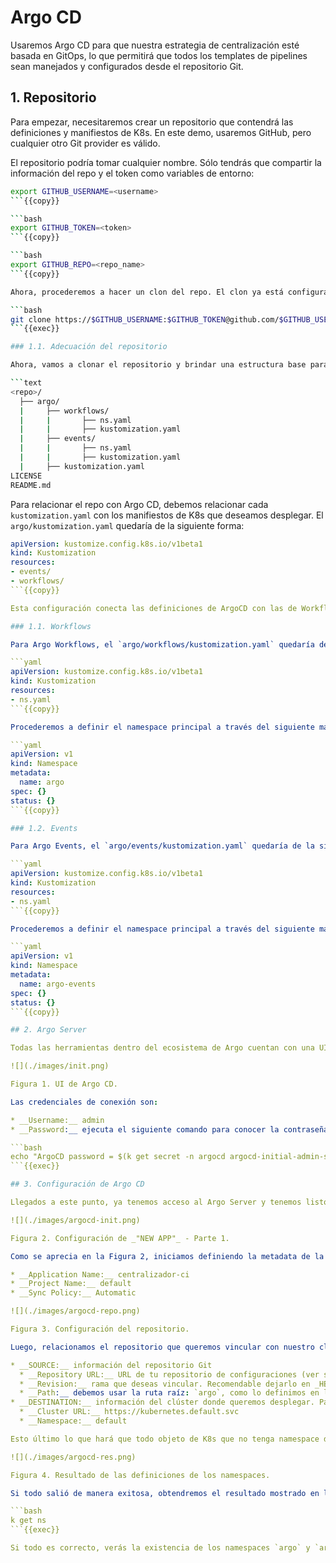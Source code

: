 # Argo CD

Usaremos Argo CD para que nuestra estrategia de centralización esté basada en GitOps, lo que permitirá que todos los templates de pipelines sean manejados y configurados desde el repositorio Git.

## 1. Repositorio

Para empezar, necesitaremos crear un repositorio que contendrá las definiciones y manifiestos de K8s. En este demo, usaremos GitHub, pero cualquier otro Git provider es válido. 

El repositorio podría tomar cualquier nombre. Sólo tendrás que compartir la información del repo y el token como variables de entorno:

```bash
export GITHUB_USERNAME=<username>
```{{copy}}

```bash
export GITHUB_TOKEN=<token>
```{{copy}}

```bash
export GITHUB_REPO=<repo_name>
```{{copy}}

Ahora, procederemos a hacer un clon del repo. El clon ya está configurado con tus credenciales, por lo que podrás hacer operaciones de `git push` sin problemas.

```bash
git clone https://$GITHUB_USERNAME:$GITHUB_TOKEN@github.com/$GITHUB_USERNAME/$GITHUB_REPO
```{{exec}}

### 1.1. Adecuación del repositorio

Ahora, vamos a clonar el repositorio y brindar una estructura base para organizar el proyecto. Se recomienda la siguiente estructura:

```text
<repo>/
  ├── argo/
  |     ├── workflows/
  |     |       ├── ns.yaml
  |     |       ├── kustomization.yaml
  |     ├── events/
  |     |       ├── ns.yaml
  |     |       ├── kustomization.yaml
  |     ├── kustomization.yaml
LICENSE
README.md
```

Para relacionar el repo con Argo CD, debemos relacionar cada `kustomization.yaml` con los manifiestos de K8s que deseamos desplegar. El `argo/kustomization.yaml` quedaría de la siguiente forma:

```yaml
apiVersion: kustomize.config.k8s.io/v1beta1
kind: Kustomization
resources:
- events/
- workflows/
```{{copy}}

Esta configuración conecta las definiciones de ArgoCD con las de Workflows y Events.

### 1.1. Workflows

Para Argo Workflows, el `argo/workflows/kustomization.yaml` quedaría de la siguiente forma:

```yaml
apiVersion: kustomize.config.k8s.io/v1beta1
kind: Kustomization
resources:
- ns.yaml
```{{copy}}

Procederemos a definir el namespace principal a través del siguiente manifiesto:

```yaml
apiVersion: v1
kind: Namespace
metadata:
  name: argo
spec: {}
status: {}
```{{copy}}

### 1.2. Events

Para Argo Events, el `argo/events/kustomization.yaml` quedaría de la siguiente forma:

```yaml
apiVersion: kustomize.config.k8s.io/v1beta1
kind: Kustomization
resources:
- ns.yaml
```{{copy}}

Procederemos a definir el namespace principal a través del siguiente manifiesto:

```yaml
apiVersion: v1
kind: Namespace
metadata:
  name: argo-events
spec: {}
status: {}
```{{copy}}

## 2. Argo Server

Todas las herramientas dentro del ecosistema de Argo cuentan con una UI interactiva que facilita la configuración de algunas operaciones. En el presente demo, ya está configurada y habilitada la consola de Argo CD. Podrás acceder a la UI haciendo [click aquí]({{TRAFFIC_HOST1_80}}).

![](./images/init.png)

Figura 1. UI de Argo CD.

Las credenciales de conexión son:

* __Username:__ admin
* __Password:__ ejecuta el siguiente comando para conocer la contraseña:

```bash
echo "ArgoCD password = $(k get secret -n argocd argocd-initial-admin-secret -o jsonpath="{.data.password}" | base64 -d)"
```{{exec}}

## 3. Configuración de Argo CD

Llegados a este punto, ya tenemos acceso al Argo Server y tenemos listo el repositorio. Lo único que debemos hacer es relacionar el repositorio con Argo CD. Lo podremos hacer a través de la UI, como se muestra en las Figuras 2, 3 y 4.

![](./images/argocd-init.png)

Figura 2. Configuración de _"NEW APP"_ - Parte 1.

Como se aprecia en la Figura 2, iniciamos definiendo la metadata de la configuración en Argo CD. Para nuestro caso:

* __Application Name:__ centralizador-ci
* __Project Name:__ default
* __Sync Policy:__ Automatic

![](./images/argocd-repo.png)

Figura 3. Configuración del repositorio.

Luego, relacionamos el repositorio que queremos vincular con nuestro cluster. También, debemos definir la referencia del clúster, que para nuestro caso sería:

* __SOURCE:__ información del repositorio Git
  * __Repository URL:__ URL de tu repositorio de configuraciones (ver sección 1).
  * __Revision:__ rama que deseas vincular. Recomendable dejarlo en _HEAD_.
  * __Path:__ debemos usar la ruta raíz: `argo`, como lo definimos en la sección 1.
* __DESTINATION:__ información del clúster donde queremos desplegar. Para este caso, será el clúster que tenemos en Killercoda.
  * __Cluster URL:__ https://kubernetes.default.svc
  * __Namespace:__ default

Esto último lo que hará que todo objeto de K8s que no tenga namespace declarado, tome por valor `default`.

![](./images/argocd-res.png)

Figura 4. Resultado de las definiciones de los namespaces.

Si todo salió de manera exitosa, obtendremos el resultado mostrado en la Figura 4. Adicional, puedes corroborarlo ejecutando el siguiente comando:

```bash
k get ns
```{{exec}}

Si todo es correcto, verás la existencia de los namespaces `argo` y `argo-events`, que es donde existirán los objetos que construiremos de Argo Workflows y Argo Events, respectivamente.